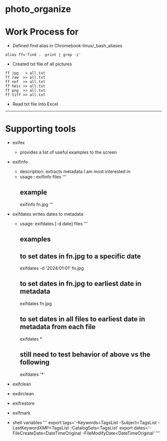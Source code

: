 # photo_organize

# Work Process for 

- Defined find alias in Chromebook-linux/_bash_aliases
```
alias ff='find . -print | grep -i'
```

- Created txt file of all pictures
```
ff jpg   > all.txt
ff raw  >> all.txt
ff nef  >> all.txt
ff heic >> all.txt
ff png  >> all.txt
ff tiff >> all.txt

```

- Read txt file into Excel


-------------------------------------------------
# Supporting tools

- exifex
  - provides a list of useful examples to the screen

- exifinfo
  - description: extracts metadata I am most interested in
  - usage      : exifinfo files
    '''
    ## example
    exifinfo fn.jpg
    '''

- exifdates writes dates to metadata
  - usage: exifdates [-d date] files
    '''
    ## examples

    ## to set dates in fn.jpg to a specific date
    exifdates -d '2024:01:01' fn.jpg

    ## to set dates in fn.jpg to earliest date in metadata
    exifdates fn.jpg

    ## to set dates in all files to earliest date in metadata from each file
    exifdates *

    ## still need to test behavior of above vs the following
    exifdates '*'

- exifclean

- exdirclean

- exifrestore

- exifmark

- shell variables
  '''
  export tags='-Keywords<TagsList -Subject<TagsList -LastKeywordXMP<TagsList -CatalogSets<TagsList' 
  export dates='-FileCreateDate<DateTimeOriginal -FileModifyDate<DateTimeOriginal'
  '''
